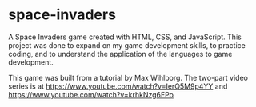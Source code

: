 # space-invaders

A Space Invaders game created with HTML, CSS, and JavaScript. This project was done to expand on my game development skills, to practice coding, and to understand the application of the languages to game development.

This game was built from a tutorial by Max Wihlborg. The two-part video series is at https://www.youtube.com/watch?v=IerQ5M9p4YY and https://www.youtube.com/watch?v=krhkNzg6FPo

